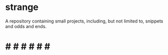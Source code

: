 # strange

A repository containing small projects, including, but not limited to, snippets and odds and ends. 

# # # # # # # #